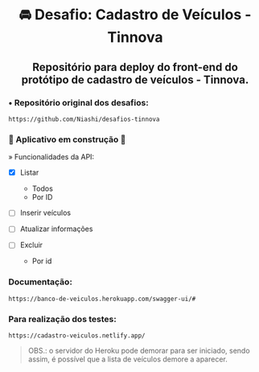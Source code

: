 <h1 align="center">🚘 Desafio: Cadastro de Veículos - Tinnova</h1>
<h2 align="center">Repositório para deploy do front-end do protótipo de cadastro de veículos - Tinnova. </h2>

### • Repositório original dos desafios: 

    https://github.com/Niashi/desafios-tinnova 

### 🚧 Aplicativo em construção 🚧
    
» Funcionalidades da API:

 - [x] Listar
      - Todos
      - Por ID
        
 - [ ] Inserir veículos
    
 - [ ] Atualizar informações
    
 - [ ] Excluir
      - Por id

### Documentação:

    https://banco-de-veiculos.herokuapp.com/swagger-ui/#
    
### Para realização dos testes:

    https://cadastro-veiculos.netlify.app/
    
> OBS.: o servidor do Heroku pode demorar para ser iniciado, sendo assim, é possível que a lista de veículos demore a aparecer.
